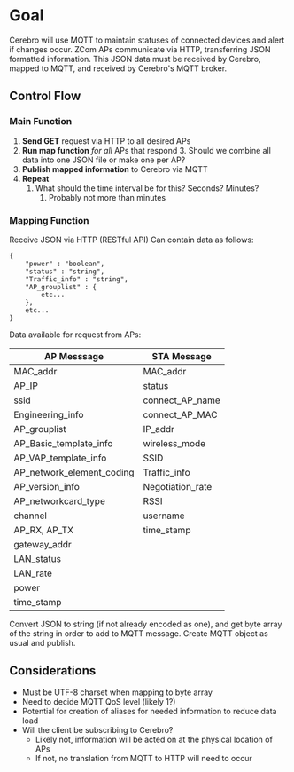 # Goal
Cerebro will use MQTT to maintain statuses of connected devices and alert if changes occur.
ZCom APs communicate via HTTP, transferring JSON formatted information. 
This JSON data must be received by Cerebro, mapped to MQTT, and received by Cerebro's MQTT broker.

## Control Flow
### Main Function
1. **Send GET** request via HTTP to all desired APs
2. **Run map function** *for all* APs that respond
	3. Should we combine all data into one JSON file or make one per AP?
3. **Publish mapped information** to Cerebro via MQTT
4. **Repeat**
	1. What should the time interval be for this? Seconds? Minutes? 
		1. Probably not more than minutes

### Mapping Function
Receive JSON via HTTP (RESTful API)
Can contain data as follows:
```
{
	"power" : "boolean",
	"status" : "string",
	"Traffic_info" : "string",
	"AP_grouplist" : {
		etc...
	},
	etc...
}
```

Data available for request from APs:

| AP Messsage               | STA Message      |
| ------------------------- | ---------------- |
| MAC_addr                  | MAC_addr         |
| AP_IP                     | status           |
| ssid                      | connect_AP_name  |
| Engineering_info          | connect_AP_MAC   |
| AP_grouplist              | IP_addr          |
| AP_Basic_template_info    | wireless_mode    |
| AP_VAP_template_info      | SSID             |
| AP_network_element_coding | Traffic_info     |
| AP_version_info           | Negotiation_rate |
| AP_networkcard_type       | RSSI             |
| channel                   | username         |
| AP_RX, AP_TX              | time_stamp       |
| gateway_addr              |                  |
| LAN_status                |                  |
| LAN_rate                  |                  |
| power                     |                  |
| time_stamp                |                  |

Convert JSON to string (if not already encoded as one), and get byte array of the string in order to add to MQTT message. Create MQTT object as usual and publish.

## Considerations
- Must be UTF-8 charset when mapping to byte array
- Need to decide MQTT QoS level (likely 1?)
- Potential for creation of aliases for needed information to reduce data load
- Will the client be subscribing to Cerebro? 
	- Likely not, information will be acted on at the physical location of APs
	- If not, no translation from MQTT to HTTP will need to occur
